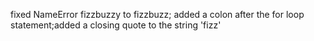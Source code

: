 fixed NameError fizzbuzzy to fizzbuzz; added a colon after the for loop statement;added a closing quote to the string 'fizz'